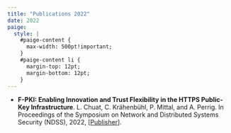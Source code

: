 ```yaml
---
title: "Publications 2022"
date: 2022
paige:
  style: |
    #paige-content {
      max-width: 500pt!important;
    }
    #paige-content li {
      margin-top: 12pt;
      margin-bottom: 12pt;
    }
---
```


- **F-PKI: Enabling Innovation and Trust Flexibility in the HTTPS Public-Key Infrastructure**. L. Chuat, C. Krähenbühl, P. Mittal, and A. Perrig. In Proceedings of the Symposium on Network and Distributed Systems Security (NDSS), 2022, [[Publisher](https://doi.org/10.14722/ndss.2022.24241)].
